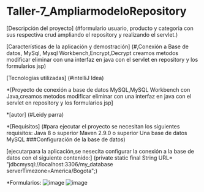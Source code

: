 # Taller-7_AmpliarmodeloRepository
[Descripción del proyecto] (#formulario usuario, producto y categoria con sus respectiva crud ampliando el repository y realizando el servlet.)

[Características de la aplicación y demostración] (#,Conexión a Base de datos, MySql, Mysql Workbench,Encrypt,Decrypt creamos metodos modificar eliminar con una interfaz en java con el servlet en repository y los formularios jsp)

[Tecnologías utilizadas] (#intelliJ Idea)

*[Proyecto de conexión a base de datos MySQL,MySQL Workbench con Java,creamos metodos modificar eliminar con una interfaz en java  con el servlet en repository y los formularios jsp]

*[autor] (#Leidy parra)

*[Requisitos] (#para ejecutar el proyecto se necesitan los siguientes requisitos: Java 8 o superior Maven 2.9.0 o superior Una base de datos MySQL ###Configuración de la base de datos)

[ejecutarpara la aplicación,se nesecita configurar la conexión a la base de datos con el siguiente contenido:] (private static final String URL= "jdbcmysql://localhost:3306/my_database serverTimezone=America/Bogota";)

*Formularios:
![image](https://github.com/Kateparra/Taller-7_AmpliarmodeloRepository/assets/128449316/a25c6298-c598-446d-a459-00db85837dcb)
![image](https://github.com/Kateparra/Taller-7_AmpliarmodeloRepository/assets/128449316/8a73fbce-0be5-435d-9615-db1f528dc664)
